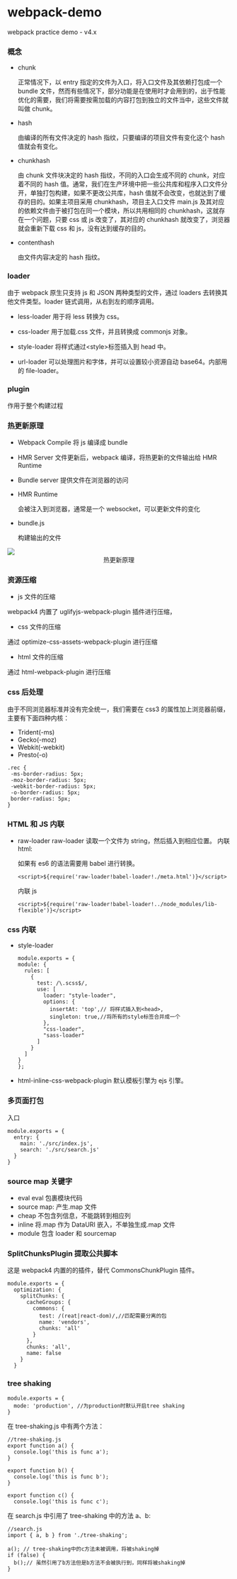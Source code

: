 # webpack-demo

webpack practice demo - v4.x

### 概念

- chunk

  正常情况下，以 entry 指定的文件为入口，将入口文件及其依赖打包成一个 bundle 文件，然而有些情况下，部分功能是在使用时才会用到的，出于性能优化的需要，我们将需要按需加载的内容打包到独立的文件当中，这些文件就叫做 chunk。

- hash

  由编译的所有文件决定的 hash 指纹，只要编译的项目文件有变化这个 hash 值就会有变化。

- chunkhash

  由 chunk 文件块决定的 hash 指纹，不同的入口会生成不同的 chunk，对应着不同的 hash 值。通常，我们在生产环境中把一些公共库和程序入口文件分开，单独打包构建，如果不更改公共库，hash 值就不会改变，也就达到了缓存的目的。如果主项目采用 chunkhash，项目主入口文件 main.js 及其对应的依赖文件由于被打包在同一个模块，所以共用相同的 chunkhash，这就存在一个问题，只要 css 或 js 改变了，其对应的 chunkhash 就改变了，浏览器就会重新下载 css 和 js，没有达到缓存的目的。

- contenthash

  由文件内容决定的 hash 指纹。

### loader

由于 webpack 原生只支持 js 和 JSON 两种类型的文件，通过 loaders 去转换其他文件类型。loader 链式调用，从右到左的顺序调用。

- less-loader
  用于将 less 转换为 css。

- css-loader
  用于加载.css 文件，并且转换成 commonjs 对象。
- style-loader
  将样式通过\<style\>标签插入到 head 中。

- url-loader
  可以处理图片和字体，并可以设置较小资源自动 base64。内部用的 file-loader。

### plugin

作用于整个构建过程

### 热更新原理

- Webpack Compile
  将 js 编译成 bundle

- HMR Server
  文件更新后，webpack 编译，将热更新的文件输出给 HMR Runtime

- Bundle server
  提供文件在浏览器的访问

- HMR Runtime

  会被注入到浏览器，通常是一个 websocket，可以更新文件的变化

- bundle.js

  构建输出的文件

<img style="display:block; margin: auto;border: 1px solid；" src="http://blog-bed.oss-cn-beijing.aliyuncs.com/webpack-demo/%E7%83%AD%E6%9B%B4%E6%96%B0%E5%8E%9F%E7%90%86.png" />

  <center>热更新原理</center>

### 资源压缩

- js 文件的压缩

webpack4 内置了 uglifyjs-webpack-plugin 插件进行压缩，

- css 文件的压缩

通过 optimize-css-assets-webpack-plugin 进行压缩

- html 文件的压缩

通过 html-webpack-plugin 进行压缩

### css 后处理

由于不同浏览器标准并没有完全统一，我们需要在 css3 的属性加上浏览器前缀，主要有下面四种内核：

- Trident(-ms)
- Gecko(-moz)
- Webkit(-webkit)
- Presto(-o)

```
.rec {
 -ms-border-radius: 5px;
 -moz-border-radius: 5px;
 -webkit-border-radius: 5px;
 -o-border-radius: 5px;
 border-radius: 5px;
}
```

### HTML 和 JS 内联

- raw-loader
  raw-loader 读取一个文件为 string，然后插入到相应位置。
  内联 html:

  如果有 es6 的语法需要用 babel 进行转换。

  ```
  <script>${require('raw-loader!babel-loader!./meta.html')}</script>
  ```

  内联 js

  ```
  <script>${require('raw-loader!babel-loader!../node_modules/lib-flexible')}</script>
  ```

### css 内联

- style-loader

  ```
  module.exports = {
  module: {
    rules: [
      {
        test: /\.scss$/,
        use: [
          loader: "style-loader",
          options: {
            insertAt: 'top',// 将样式插入到<head>,
            singleton: true,//将所有的style标签合并成一个
          },
          "css-loader",
          "sass-loader"
        ]
      }
    ]
  }
  };

  ```

- html-inline-css-webpack-plugin
  默认模板引擎为 ejs 引擎。

### 多页面打包

入口

```
module.exports = {
  entry: {
    main: './src/index.js',
    search: './src/search.js'
  }
}
```

### source map 关键字

- eval
  eval 包裹模块代码
- source map: 产生.map 文件
- cheap
  不包含列信息，不能跳转到相应列
- inline
  将.map 作为 DataURI 嵌入，不单独生成.map 文件
- module
  包含 loader 和 sourcemap

### SplitChunksPlugin 提取公共脚本

这是 webpack4 内置的的插件，替代 CommonsChunkPlugin 插件。

```
module.exports = {
  optimization: {
    splitChunks: {
      cacheGroups: {
        commons: {
          test: /(reat|react-dom)/,//匹配需要分离的包
          name: 'vendors',
          chunks: 'all'
        }
      },
      chunks: 'all',
      name: false
    }
  }
```

### tree shaking

```
module.exports = {
  mode: 'production', //为production时默认开启tree shaking
}
```

在 tree-shaking.js 中有两个方法：

```
//tree-shaking.js
export function a() {
  console.log('this is func a');
}

export function b() {
  console.log('this is func b');
}

export function c() {
  console.log('this is func c');

```

在 search.js 中引用了 tree-shaking 中的方法 a、b:

```
//search.js
import { a, b } from './tree-shaking';

a(); // tree-shaking中的c方法未被调用，将被shaking掉
if (false) {
  b();// 虽然引用了b方法但是b方法不会被执行到，同样将被shaking掉
}
```
